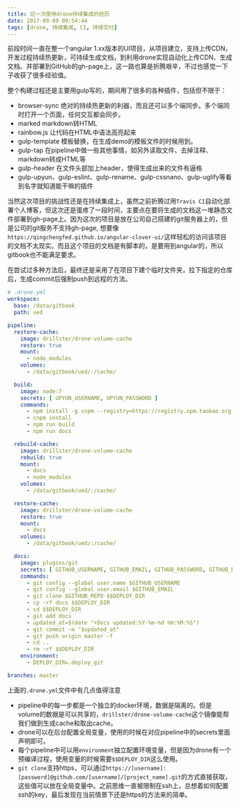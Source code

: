 ```yaml
---
title: 记一次使用drone持续集成的经历
date: 2017-09-09 09:54:44
tags: [drone, 持续集成, CI, 持续交付]
---
```

前段时间一直在整一个angular 1.xx版本的UI项目，从项目建立，支持上传CDN，开发过程持续热更新，可持续生成文档，到利用drone实现自动化上传CDN、生成文档、并部署到GitHub的gh-page上，这一路也算是折腾艰辛，不过也感觉一下子收获了很多经验值。

整个构建过程还是主要用gulp写的，期间用了很多的各种插件，包括但不限于：
- browser-sync 绝对的持续热更新的利器，而且还可以多个端同步。多个端同时打开一个页面，任何交互都会同步。
- marked markdown转HTML
- rainbow.js 让代码在HTML中语法高亮起来
- gulp-template 模板替换，在生成demo的模板文件的时候用到。
- gulp-tap 在pipeline中做一些其他事情，如另外读取文件、去掉注释、markdown转成HTML等
- gulp-header 在文件头部加上header，使得生成出来的文件有逼格
- gulp-upyun、gulp-eslint、gulp-rename、gulp-cssnano、gulp-uglify等看到名字就知道能干嘛的插件

当然这次项目的挑战性还是在持续集成上，虽然之前折腾过用`Travis CI`自动化部署个人博客，但这次还是蛋疼了一段时间，主要点在要将生成的文档这一堆静态文件部署到gh-page上。因为这次的项目是放在公司自己搭建的git服务器上的，但是公司的git服务不支持gh-page, 想要像`https://qingchengfed.github.io/angular-clover-ui/`这样轻松的访问该项目的文档不太现实。而且这个项目的文档是有脚本的，是要用到angular的，所以gitbook也不能满足要求。

在尝试过多种方法后，最终还是采用了在项目下建个临时文件夹，拉下指定的仓库后，生成commit后强制push到远程的方法。

```yml
# .drone.yml
workspace:
  base: /data/gitbook
  path: ued

pipeline:
  restore-cache:
    image: drillster/drone-volume-cache
    restore: true
    mount:
      - node_modules
    volumes:
      - /data/gitbook/ued/:/cache/

  build:
    image: node:7
    secrets: [ UPYUN_USERNAME, UPYUN_PASSWORD ]
    commands:
      - npm install -g cnpm --registry=https://registry.npm.taobao.org
      - cnpm install
      - npm run build
      - npm run docs

  rebuild-cache:
    image: drillster/drone-volume-cache
    rebuild: true
    mount:
      - docs
      - node_modules
    volumes:
      - /data/gitbook/ued/:/cache/

  restore-cache:
    image: drillster/drone-volume-cache
    restore: true
    mount:
      - docs
    volumes:
      - /data/gitbook/ued/:/cache/

  docs:
    image: plugins/git
    secrets: [ GITHUB_USERNAME, GITHUB_EMAIL, GITHUB_PASSWORD, GITHUB_REPO ]
    commands:
      - git config --global user.name $GITHUB_USERNAME
      - git config --global user.email $GITHUB_EMAIL
      - git clone $GITHUB_REPO $$DEPLOY_DIR
      - cp -rf docs $$DEPLOY_DIR
      - cd $$DEPLOY_DIR
      - git add docs
      - updated_at=$(date "+Docs updated:%Y-%m-%d %H:%M:%S")
      - git commit -m "$updated_at"
      - git push origin master -f
      - cd ..
      - rm -rf $$DEPLOY_DIR
    environment:
      - DEPLOY_DIR=.deploy_git

branches: master
```
上面的`.drone.yml`文件中有几点值得注意
- pipeline中的每一步都是一个独立的docker环境，数据是隔离的。但是volume的数据是可以共享的，`drillster/drone-volume-cache`这个镜像能帮我们做到生成cache和取出cache。
- drone可以在后台配置全局变量，使用的时候在对应pipeline中的secrets里面声明即可。
- 每个pipeline中可以用`environment`独立配置环境变量，但是因为drone有一个预编译过程，使用变量的时候需要`$$DEPLOY_DIR`这么使用。
- `git clone`支持https，可以通过`https://[username]:[password]@github.com/[username]/[project_name].git`的方式直接获取，这些值可以放在全局变量中。之前思维一直被限制在ssh上，总想着如何配置ssh的key，最后发现在当前情景下还是https的方法来的简单。
